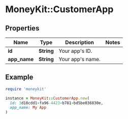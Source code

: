 # MoneyKit::CustomerApp

## Properties

| Name | Type | Description | Notes |
| ---- | ---- | ----------- | ----- |
| **id** | **String** | Your app&#39;s ID. |  |
| **app_name** | **String** | Your app&#39;s name. |  |

## Example

```ruby
require 'moneykit'

instance = MoneyKit::CustomerApp.new(
  id: 3d18cdd1-fa96-4423-b781-bd5be036830e,
  app_name: My App
)
```

